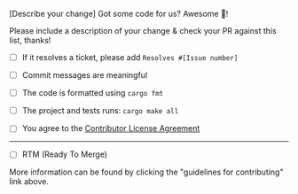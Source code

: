 [Describe your change]
Got some code for us? Awesome 🎊!

Please include a description of your change & check your PR against this list, thanks!

- [ ] If it resolves a ticket, please add `Resolves #[Issue number]`
- [ ] Commit messages are meaningful
- [ ] The code is formatted using `cargo fmt`
- [ ] The project and tests runs: `cargo make all`

- [ ] You agree to the [Contributor License Agreement](../CONTRIBUTING.md#contributor-license-agreement)

---
- [ ] RTM (Ready To Merge)

More information can be found by clicking the "guidelines for contributing" link above.
